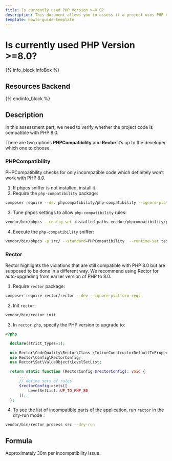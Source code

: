 ```yaml
---
title: Is currently used PHP Version >=8.0?
description: This document allows you to assess if a project uses PHP Version >=8.0.
template: howto-guide-template
---
```


# Is currently used PHP Version >=8.0?

{% info_block infoBox %}

## Resources Backend

{% endinfo_block %}

## Description

In this assessment part, we need to verify whether the project code is compatible with PHP 8.0.

There are two options **PHPCompatibility** and **Rector** it’s up to the developer which one to choose.

### PHPCompatibility

PHPCompatibility checks for only incompatible code which definitely won’t work with PHP 8.0.

1. If phpcs sniffer is not installed, install it.
2. Require the `php-compatibility` package:

```bash
composer require --dev phpcompatibility/php-compatibility --ignore-platform-reqs
```

3. Tune phpcs settings to allow `php-compatibility` rules:
```bash
vendor/bin/phpcs --config-set installed_paths vendor/phpcompatibility/php-compatibility
```

4. Execute the `php-compatibility` sniffer:

```bash
vendor/bin/phpcs -p src/ --standard=PHPCompatibility  --runtime-set testVersion 8.0
```

### Rector

Rector highlights the violations that are still compatible with PHP 8.0 but are supposed to be done in a different way. We recommend using Rector for auto-upgrading from earlier version of PHP to 8.0.

1. Require `rector` package:
```bash
composer require rector/rector --dev --ignore-platform-reqs
```

2. Init `rector`:

```bash
vendor/bin/rector init
```

3. In `rector.php`, specify the PHP version to upgrade to:
```php
<?php

  declare(strict_types=1);

  use Rector\CodeQuality\Rector\Class_\InlineConstructorDefaultToPropertyRector;
  use Rector\Config\RectorConfig;
  use Rector\Set\ValueObject\LevelSetList;

  return static function (RectorConfig $rectorConfig): void {
      ...
      // define sets of rules
      $rectorConfig->sets([
          LevelSetList::UP_TO_PHP_80
      ]);
  };
```

4. To see the list of incompatible parts of the application, run `rector` in the dry-run mode :

```bash
vendor/bin/rector process src --dry-run
```

## Formula

Approximately 30m per incompatibility issue.
